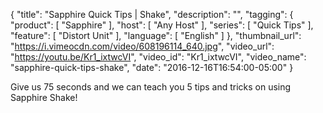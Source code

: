 {
  "title": "Sapphire Quick Tips | Shake",
  "description": "",
  "tagging": {
    "product": [
      "Sapphire"
    ],
    "host": [
      "Any Host"
    ],
    "series": [
      "Quick Tips"
    ],
    "feature": [
      "Distort Unit"
    ],
    "language": [
      "English"
    ]
  },
  "thumbnail_url": "https://i.vimeocdn.com/video/608196114_640.jpg",
  "video_url": "https://youtu.be/Kr1_ixtwcVI",
  "video_id": "Kr1_ixtwcVI",
  "video_name": "sapphire-quick-tips-shake",
  "date": "2016-12-16T16:54:00-05:00"
}

Give us 75 seconds and we can teach you 5 tips and tricks on using Sapphire
Shake!


